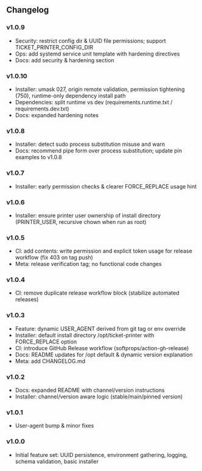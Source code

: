 ## Changelog

### v1.0.9
- Security: restrict config dir & UUID file permissions; support TICKET_PRINTER_CONFIG_DIR
- Ops: add systemd service unit template with hardening directives
- Docs: add security & hardening section

### v1.0.10
- Installer: umask 027, origin remote validation, permission tightening (750), runtime-only dependency install path
- Dependencies: split runtime vs dev (requirements.runtime.txt / requirements.dev.txt)
- Docs: expanded hardening notes

### v1.0.8
- Installer: detect sudo process substitution misuse and warn
- Docs: recommend pipe form over process substitution; update pin examples to v1.0.8

### v1.0.7
- Installer: early permission checks & clearer FORCE_REPLACE usage hint

### v1.0.6
- Installer: ensure printer user ownership of install directory (PRINTER_USER, recursive chown when run as root)

### v1.0.5
- CI: add contents: write permission and explicit token usage for release workflow (fix 403 on tag push)
- Meta: release verification tag; no functional code changes

### v1.0.4
- CI: remove duplicate release workflow block (stabilize automated releases)

### v1.0.3
- Feature: dynamic USER_AGENT derived from git tag or env override
- Installer: default install directory /opt/ticket-printer with FORCE_REPLACE option
- CI: introduce GitHub Release workflow (softprops/action-gh-release)
- Docs: README updates for /opt default & dynamic version explanation
- Meta: add CHANGELOG.md

### v1.0.2
- Docs: expanded README with channel/version instructions
- Installer: channel/version aware logic (stable/main/pinned version)

### v1.0.1
- User-agent bump & minor fixes

### v1.0.0
- Initial feature set: UUID persistence, environment gathering, logging, schema validation, basic installer
